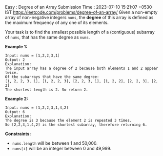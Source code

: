 Easy : Degree of an Array
Submission Time : 2023-07-10 15:21:07 +0530 IST
https://leetcode.com/problems/degree-of-an-array/
Given a non-empty array of non-negative integers `nums`, the **degree** of this array is defined as the maximum frequency of any one of its elements.

Your task is to find the smallest possible length of a (contiguous) subarray of `nums`, that has the same degree as `nums`.

**Example 1:**

```
Input: nums = [1,2,2,3,1]
Output: 2
Explanation:
The input array has a degree of 2 because both elements 1 and 2 appear twice.
Of the subarrays that have the same degree:
[1, 2, 2, 3, 1], [1, 2, 2, 3], [2, 2, 3, 1], [1, 2, 2], [2, 2, 3], [2, 2]
The shortest length is 2. So return 2.

```

**Example 2:**

```
Input: nums = [1,2,2,3,1,4,2]
Output: 6
Explanation:
The degree is 3 because the element 2 is repeated 3 times.
So [2,2,3,1,4,2] is the shortest subarray, therefore returning 6.

```

**Constraints:**

- `nums.length` will be between 1 and 50,000.
- `nums[i]` will be an integer between 0 and 49,999.

